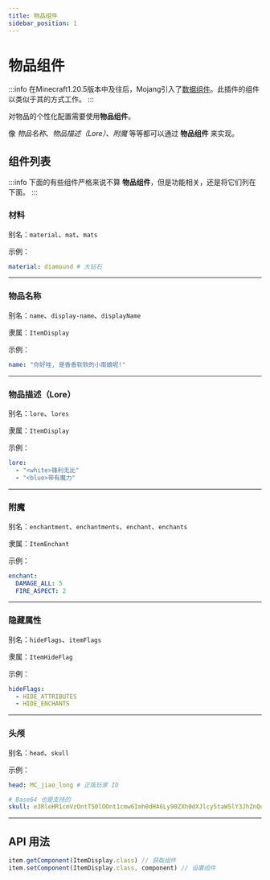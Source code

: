 ```yaml
---
title: 物品组件
sidebar_position: 1
---
```


# 物品组件

:::info
在Minecraft1.20.5版本中及往后，Mojang引入了[数据组件](https://zh.minecraft.wiki/w/%E6%95%B0%E6%8D%AE%E7%BB%84%E4%BB%B6?variant=zh-cn)。此插件的组件以类似于其的方式工作。
:::

对物品的个性化配置需要使用**物品组件**。

像 *物品名称*、*物品描述（Lore）*、*附魔* 等等都可以通过 **物品组件** 来实现。

## 组件列表

:::info
下面的有些组件严格来说不算 **物品组件**，但是功能相关，还是将它们列在下面。
:::

### 材料

别名：`material`、`mat`、`mats`

示例：
```YAML
material: diamound # 大钻石
```

---

### 物品名称

别名：`name`、`display-name`、`displayName`

隶属：`ItemDisplay`

示例：
```YAML
name: "你好哇, 是香香软软的小南娘呢!"
```

---

### 物品描述（Lore）

别名：`lore`、`lores`

隶属：`ItemDisplay`

示例：
```YAML
lore:
  - "<white>锋利无比"
  - "<blue>带有魔力"
```

---

### 附魔

别名：`enchantment`、`enchantments`、`enchant`、`enchants`

隶属：`ItemEnchant`

示例：
```YAML
enchant:
  DAMAGE_ALL: 5
  FIRE_ASPECT: 2
```

---

### 隐藏属性

别名：`hideFlags`、`itemFlags`

隶属：`ItemHideFlag`

示例：
```YAML
hideFlags:
  - HIDE_ATTRIBUTES
  - HIDE_ENCHANTS
```

---

### 头颅

别名：`head`、`skull`

示例：
```YAML
head: MC_jiao_long # 正版玩家 ID
```

```YAML
# Base64 也是支持的
skull: e3RleHR1cmVzOntTS0lOOnt1cmw6Imh0dHA6Ly90ZXh0dXJlcy5taW5lY3JhZnQubmV0L3RleHR1cmUvODQ2ZTFlNTIyOTdhMTdhZmMxM2RhZWI1ZmFlMjZhMzQ4YzJlN2U4ZGVmMmM5MzJkZjI5YTExNzdiNTc5ZDU1ZSJ9fX0=
```

---

## API 用法

```JavaScript
item.getComponent(ItemDisplay.class) // 获取组件
item.setComponent(ItemDisplay.class, component) // 设置组件
```